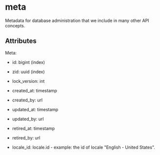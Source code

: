 # meta

Metadata for database administration that we include in many other API concepts.


## Attributes

Meta:

* id: bigint (index)

* zid: uuid (index)

* lock_version: int

* created_at: timestamp

* created_by: url

* updated_at: timestamp

* updated_by: url

* retired_at: timestamp

* retired_by: url

* locale_id: locale.id - example: the id of locale "English - United States".


